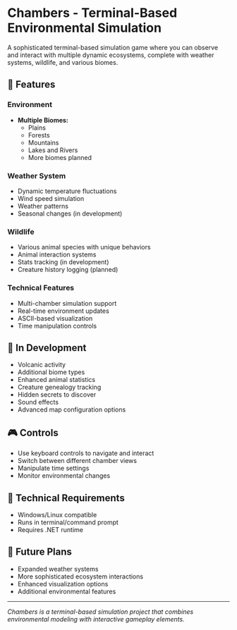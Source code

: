 # Chambers - Terminal-Based Environmental Simulation

A sophisticated terminal-based simulation game where you can observe and interact with multiple dynamic ecosystems, complete with weather systems, wildlife, and various biomes.

## 🌟 Features

### Environment
- **Multiple Biomes:**
  - Plains
  - Forests
  - Mountains
  - Lakes and Rivers
  - More biomes planned

### Weather System
- Dynamic temperature fluctuations
- Wind speed simulation
- Weather patterns
- Seasonal changes (in development)

### Wildlife
- Various animal species with unique behaviors
- Animal interaction systems
- Stats tracking (in development)
- Creature history logging (planned)

### Technical Features
- Multi-chamber simulation support
- Real-time environment updates
- ASCII-based visualization
- Time manipulation controls

## 🚧 In Development
- Volcanic activity
- Additional biome types
- Enhanced animal statistics
- Creature genealogy tracking
- Hidden secrets to discover
- Sound effects
- Advanced map configuration options

## 🎮 Controls
- Use keyboard controls to navigate and interact
- Switch between different chamber views
- Manipulate time settings
- Monitor environmental changes

## 🔧 Technical Requirements
- Windows/Linux compatible
- Runs in terminal/command prompt
- Requires .NET runtime

## 🎯 Future Plans
- Expanded weather systems
- More sophisticated ecosystem interactions
- Enhanced visualization options
- Additional environmental features

---
*Chambers is a terminal-based simulation project that combines environmental modeling with interactive gameplay elements.*
